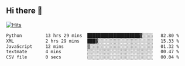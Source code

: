 ## Hi there 👋

<!--
**alihaqberdi/alihaqberdi** is a ✨ _special_ ✨ repository because its `README.md` (this file) appears on your GitHub profile.

Here are some ideas to get you started:

- 🔭 I’m currently working on ...
- 🌱 I’m currently learning ...
- 👯 I’m looking to collaborate on ...
- 🤔 I’m looking for help with ...
- 💬 Ask me about ...
- 📫 How to reach me: ...
- 😄 Pronouns: ...
- ⚡ Fun fact: ...
-->

[![Hits](https://hits.sh/github.com/alihaqberdi.svg)](https://hits.sh/github.com/alihaqberdi/)

<!--START_SECTION:waka-->

```txt
Python         13 hrs 29 mins  ████████████████████▓░░░░   82.80 %
XML            2 hrs 29 mins   ███▓░░░░░░░░░░░░░░░░░░░░░   15.33 %
JavaScript     12 mins         ▒░░░░░░░░░░░░░░░░░░░░░░░░   01.32 %
textmate       4 mins          ░░░░░░░░░░░░░░░░░░░░░░░░░   00.47 %
CSV file       0 secs          ░░░░░░░░░░░░░░░░░░░░░░░░░   00.04 %
```

<!--END_SECTION:waka-->

